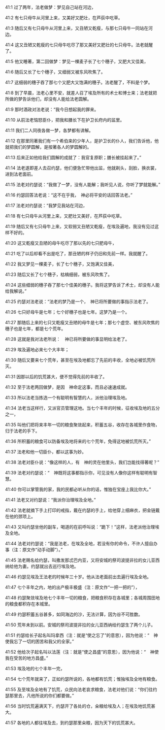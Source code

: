<a id="1"></a>41:1  过了两年，法老做梦：梦见自己站在河边，  

<a id="2"></a>41:2  有七只母牛从河里上来，又美好又肥壮，在芦荻中吃草。  

<a id="3"></a>41:3  随后又有七只母牛从河里上来，又丑陋又乾瘦，与那七只母牛一同站在河边。  

<a id="4"></a>41:4  这又丑陋又乾瘦的七只母牛吃尽了那又美好又肥壮的七只母牛。法老就醒了。  

<a id="5"></a>41:5  他又睡著，第二回做梦：梦见一棵麦子长了七个穗子，又肥大又佳美，  

<a id="6"></a>41:6  随后又长了七个穗子，又细弱又被东风吹焦了。  

<a id="7"></a>41:7  这细弱的穗子吞了那七个又肥大又饱满的穗子。法老醒了，不料是个梦。  

<a id="8"></a>41:8  到了早晨，法老心里不安，就差人召了埃及所有的术士和博士来；法老就把所做的梦告诉他们，却没有人能给法老圆解。  

<a id="9"></a>41:9  那时酒政对法老说：“我今日想起我的罪来。  

<a id="10"></a>41:10  从前法老恼怒臣仆，把我和膳长下在护卫长府内的监里。  

<a id="11"></a>41:11  我们二人同夜各做一梦，各梦都有讲解。  

<a id="12"></a>41:12  在那里同著我们有一个希伯来的少年人，是护卫长的仆人，我们告诉他，他就把我们的梦圆解，是按著各人的梦圆解的。  

<a id="13"></a>41:13  后来正如他给我们圆解的成就了：我官复原职；膳长被挂起来了。”  

<a id="14"></a>41:14  法老遂即差人去召约瑟，他们便急忙带他出监，他就剃头，刮脸，换衣裳，进到法老面前。  

<a id="15"></a>41:15  法老对约瑟说：“我做了一梦，没有人能解；我听见人说，你听了梦就能解。”  

<a id="16"></a>41:16  约瑟回答法老说：“这不在乎我，　神必将平安的话回答法老。”  

<a id="17"></a>41:17  法老对约瑟说：“我梦见我站在河边，  

<a id="18"></a>41:18  有七只母牛从河里上来，又肥壮又美好，在芦荻中吃草。  

<a id="19"></a>41:19  随后又有七只母牛上来，又软弱又丑陋又乾瘦，在埃及遍地，我没有见过这样不好的。  

<a id="20"></a>41:20  这又乾瘦又丑陋的母牛吃尽了那以先的七只肥母牛，  

<a id="21"></a>41:21  吃了以后却看不出是吃了，那丑陋的样子仍旧和先前一样。我就醒了。  

<a id="22"></a>41:22  我又梦见一棵麦子，长了七个穗子，又饱满又佳美，  

<a id="23"></a>41:23  随后又长了七个穗子，枯槁细弱，被东风吹焦了。  

<a id="24"></a>41:24  这些细弱的穗子吞了那七个佳美的穗子。我将这梦告诉了术士，却没有人能给我解说。”  

<a id="25"></a>41:25  约瑟对法老说：“法老的梦乃是一个，　神已将所要做的事指示法老了。  

<a id="26"></a>41:26  七只好母牛是七年；七个好穗子也是七年。这梦乃是一个。  

<a id="27"></a>41:27  那随后上来的七只又乾瘦又丑陋的母牛是七年；那七个虚空、被东风吹焦的穗子也是七年，都是七个荒年。  

<a id="28"></a>41:28  这就是我对法老所说：　神已将所要做的事显明给法老了。  

<a id="29"></a>41:29  埃及遍地必来七个大丰年；  

<a id="30"></a>41:30  随后又要来七个荒年，甚至在埃及地都忘了先前的丰收，全地必被饥荒所灭。  

<a id="31"></a>41:31  因那以后的饥荒甚大，便不觉得先前的丰收了。  

<a id="32"></a>41:32  至于法老两回做梦，是因　神命定这事，而且必速速成就。  

<a id="33"></a>41:33  所以法老当拣选一个有聪明有智慧的人，派他治理埃及地。  

<a id="34"></a>41:34  法老当这样行，又派官员管理这地。当七个丰年的时候，征收埃及地的五分之一，  

<a id="35"></a>41:35  叫他们把将来丰年一切的粮食聚敛起来，积蓄五谷，收存在各城里作食物，归于法老的手下。  

<a id="36"></a>41:36  所积蓄的粮食可以防备埃及地将来的七个荒年，免得这地被饥荒所灭。”  

<a id="37"></a>41:37  法老和他一切臣仆，都以这事为妙。  

<a id="38"></a>41:38  法老对臣仆说：“像这样的人，有　神的灵在他里头，我们岂能找得著呢？”  

<a id="39"></a>41:39  法老对约瑟说：“　神既将这事都指示你，可见没有人像你这样有聪明有智慧。  

<a id="40"></a>41:40  你可以掌管我的家，我的民都必听从你的话，惟独在宝座上我比你大。”  

<a id="41"></a>41:41  法老又对约瑟说：“我派你治理埃及全地。”  

<a id="42"></a>41:42  法老就摘下手上打印的戒指，戴在约瑟的手上，给他穿上细麻衣，把金链戴在他的颈项上。　  

<a id="43"></a>41:43  又叫约瑟坐他的副车，喝道的在前呼叫说：“跪下！”这样，法老派他治理埃及全地。  

<a id="44"></a>41:44  法老对约瑟说：“我是法老，在埃及全地，若没有你的命令，不许人擅自办事（注：原文作“动手动脚”）。”  

<a id="45"></a>41:45  法老赐名给约瑟，叫撒发那忒巴内亚，又将安城的祭司波提非拉的女儿亚西纳给他为妻。约瑟就出去巡行埃及地。  

<a id="46"></a>41:46  约瑟见埃及王法老的时候年三十岁。他从法老面前出去遍行埃及全地。  

<a id="47"></a>41:47  七个丰年之内，地的出产极丰极盛（注：原文作“一把一把的”），  

<a id="48"></a>41:48  约瑟聚敛埃及地七个丰年一切的粮食，把粮食积存在各城里；各城周围田地的粮食都积存在本城里。  

<a id="49"></a>41:49  约瑟积蓄五谷甚多，如同海边的沙，无法计算，因为谷不可胜数。  

<a id="50"></a>41:50  荒年未到以前。安城的祭司波提非拉的女儿亚西纳给约瑟生了两个儿子。  

<a id="51"></a>41:51  约瑟给长子起名叫玛拿西（注：就是“使之忘了”的意思），因为他说：“　神使我忘了一切的困苦和我父的全家。”  

<a id="52"></a>41:52  他给次子起名叫以法莲（注：就是“使之昌盛”的意思），因为他说：“　神使我在受苦的地方昌盛。”  

<a id="53"></a>41:53  埃及地的七个丰年一完，  

<a id="54"></a>41:54  七个荒年就来了，正如约瑟所说的，各地都有饥荒；惟独埃及全地有粮食。  

<a id="55"></a>41:55  及至埃及全地有了饥荒，众民向法老哀求粮食，法老对他们说：“你们往约瑟那里去，凡他所说的你们都要做。”  

<a id="56"></a>41:56  当时饥荒遍满天下，约瑟开了各处的仓，籴粮给埃及人；在埃及地饥荒甚大。  

<a id="57"></a>41:57  各地的人都往埃及去，到约瑟那里籴粮，因为天下的饥荒甚大。  
